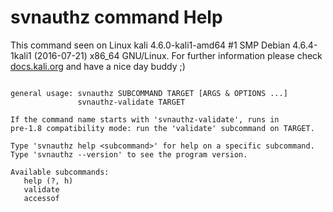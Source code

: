 # svnauthz command Help
 
 This command seen on Linux kali 4.6.0-kali1-amd64 #1 SMP Debian 4.6.4-1kali1 (2016-07-21) x86_64 GNU/Linux. For further information please check [docs.kali.org](docs.kali.org) and have a nice day buddy ;) 

~~~

general usage: svnauthz SUBCOMMAND TARGET [ARGS & OPTIONS ...]
               svnauthz-validate TARGET

If the command name starts with 'svnauthz-validate', runs in
pre-1.8 compatibility mode: run the 'validate' subcommand on TARGET.

Type 'svnauthz help <subcommand>' for help on a specific subcommand.
Type 'svnauthz --version' to see the program version.

Available subcommands:
   help (?, h)
   validate
   accessof


~~~
